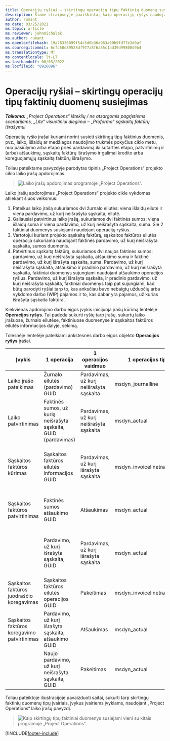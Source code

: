 ```yaml
---
title: Operacijų ryšiai – skirtingų operacijų tipų faktinių duomenų susiejimas
description: Šiame straipsnyje paaiškinta, kaip operacijų ryšys naudojamas skirtingų tipų faktiniams duomenims sujungti, kad būtų galima sekti pelningumą, atsiskaitymo nebaigtas užduotis ir pajamų, už kurias išrašyta sąskaita, palyginti su pajamomis, už kurias neišrašyta sąskaita, skaičiavimus.
author: rumant
ms.date: 03/25/2021
ms.topic: article
ms.reviewer: johnmichalak
ms.author: rumant
ms.openlocfilehash: 19a78336099f54c5d6b36a963a90b9fd77e3d0af
ms.sourcegitcommit: 6cfc50d89528df977a8f6a55c1ad39d99800d9b4
ms.translationtype: MT
ms.contentlocale: lt-LT
ms.lasthandoff: 06/03/2022
ms.locfileid: "8926096"
---
```

# <a name="transaction-connections---link-actuals-of-different-transaction-types"></a>Operacijų ryšiai – skirtingų operacijų tipų faktinių duomenų susiejimas

_**Taikoma:** „Project Operations“ išteklių / ne atsargomis pagrįstiems scenarijams, „Lite“ visuotiniui diegimui – „Proforma“ sąskaitų faktūrų išrašymui_

Operacijų ryšio įrašai kuriami norint susieti skirtingų tipų faktinius duomenis, pvz., laiko, išlaidų ar medžiagos naudojimo trukmės pokyčius ciklo metu, nuo pasiūlymo arba etapo prieš pardavimą iki sutarties etapo, patvirtinimų ir (arba) atšaukimų, sąskaitų faktūrų išrašymo ir galimai kredito arba koreguojamųjų sąskaitą faktūrų išrašymo.

Toliau pateiktame pavyzdyje parodytas tipinis „Project Operations“ projekto ciklo laiko įrašų apdorojimas.

> ![Laiko įrašų apdorojimas programoje „Project Operations“.](media/basic-guide-17.png)

Laiko įrašų apdorojimas „Project Operations“ projekto cikle vykdomas atliekant šiuos veiksmus: 

1. Pateikus laiko įrašą sukuriamos dvi žurnalo eilutės: viena išlaidų eilutė ir viena pardavimo, už kurį neišrašyta sąskaita, eilutė. 
2. Galiausiai patvirtinus laiko įrašą, sukuriamos dvi faktinės sumos: viena išlaidų suma ir viena pardavimo, už kurį neišrašyta sąskaita, suma. Šie 2 faktiniai duomenys susiejami naudojant operacijų ryšius.
3. Vartotojui kuriant projekto sąskaitą faktūrą, sąskaitos faktūros eilutės operacija sukuriama naudojant faktinės pardavimo, už kurį neišrašyta sąskaita, sumos duomenis.
4. Patvirtinus sąskaitą faktūrą, sukuriamos dvi naujos faktinės sumos: pardavimo, už kurį neišrašyta sąskaita, atšaukimo suma ir faktinė pardavimo, už kurį išrašyta sąskaita, suma. Pardavimo, už kurį neišrašyta sąskaita, atšaukimo ir pradinio pardavimo, už kurį neišrašyta sąskaita, faktiniai duomenys sujungiami naudojant atšaukimo operacijos ryšius. Pardavimo, už kurį išrašyta sąskaita, ir pradinio pardavimo, už kurį neišrašyta sąskaita, faktiniai duomenys taip pat sujungiami, kad būtų parodyti ryšiai tarp to, kas anksčiau buvo nebaigtų užduočių arba vykdomo darbo (WIP) pajamos ir to, kas dabar yra pajamos, už kurias išrašyta sąskaita faktūra.   

Kiekvienas apdorojimo darbo eigos įvykis inicijuoja įrašų kūrimą lentelėje **Operacijos ryšys**. Tai padeda sukurti ryšių tarp įrašų, sukurtų laiko įrašuose, žurnalo eilutėse, faktiniuose duomenyse ir sąskaitos faktūros eilutės informacijos dalyje, sekimą.

Tolesnėje lentelėje pateikiami ankstesnės darbo eigos objekto **Operacijos ryšys** įrašai.

|Įvykis                   |1 operacija                 |1 operacijos vaidmuo |1 operacijos tipas       |2 operacija          |2 operacijos vaidmuo |2 operacijos tipas |
|------------------------|------------------------------|---------------|-----------------------------|-----------------------------|-------------------|-------------------|
|Laiko įrašo pateikimas   |Žurnalo eilutės (pardavimo) GUID     |Pardavimas, už kurį neišrašyta sąskaita |msdyn_journalline            |Žurnalo eilutės (išlaidų) GUID     |Išlaidos            |msdyn_journalline  |
|Laiko patvirtinimas           |Faktinės sumos, už kurią neišrašyta sąskaita, GUID (pardavimas)  |Pardavimas, už kurį neišrašyta sąskaita |msdyn_actual                 |Faktinių išlaidų GUID (išlaidos)       |Išlaidos            |msdyn_actual       |
|Sąskaitos faktūros kūrimas        |Sąskaitos faktūros eilutės informacijos GUID      |Pardavimas, už kurį išrašyta sąskaita   |msdyn_invoicelinetransaction |Pardavimo, už kurį neišrašyta sąskaita, faktinės sumos GUID   |Pardavimas, už kurį neišrašyta sąskaita  |msdyn_actual       |
|Sąskaitos faktūros patvirtinimas    |Faktinės sumos atšaukimo GUID         |Atšaukimas      |msdyn_actual                 |Pradinio pardavimo, už kurį neišrašyta sąskaita, GUID |Pradinis        |msdyn_actual       |
|                        |Pardavimo, už kurį išrašyta sąskaita, GUID             |Pardavimas, už kurį išrašyta sąskaita   |msdyn_actual                 |Pardavimo, už kurį neišrašyta sąskaita, faktinės sumos GUID   |Pardavimas, už kurį neišrašyta sąskaita  |msdyn_actual       |
|Sąskaitos faktūros juodraščio koregavimas |Sąskaitos faktūros eilutės operacijos GUID|Pakeitimas      |msdyn_invoicelinetransaction |Pardavimo, už kurį išrašyta sąskaita, GUID            |Pradinis        |msdyn_actual       |
|Sąskaitos faktūros koregavimo patvirtinimas|Pardavimo, už kurį išrašyta sąskaita, atšaukimo GUID  |Atšaukimas      |msdyn_actual                 |Pardavimo, už kurį išrašyta sąskaita, GUID            |Pradinis        |msdyn_actual       |
|                        |Naujo pardavimo, už kurį neišrašyta sąskaita, GUID |Pakeitimas            |msdyn_actual                 |Pardavimo, už kurį išrašyta sąskaita, GUID            |Pradinis        |msdyn_actual       |


Toliau pateiktoje iliustracijoje pavaizduoti saitai, sukurti tarp skirtingų faktinių duomenų tipų įvairiais, įvykus įvairiems įvykiams, naudojant „Project Operations“ laiko įrašų pavyzdį.

> ![Kaip skirtingų tipų faktiniai duomenys susiejami vieni su kitais programoje „Project Operations“.](media/TransactionConnections.png)

[!INCLUDE[footer-include](../includes/footer-banner.md)]
